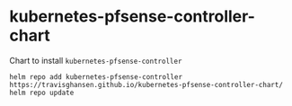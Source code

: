 # kubernetes-pfsense-controller-chart

Chart to install `kubernetes-pfsense-controller`

```
helm repo add kubernetes-pfsense-controller https://travisghansen.github.io/kubernetes-pfsense-controller-chart/
helm repo update
```

